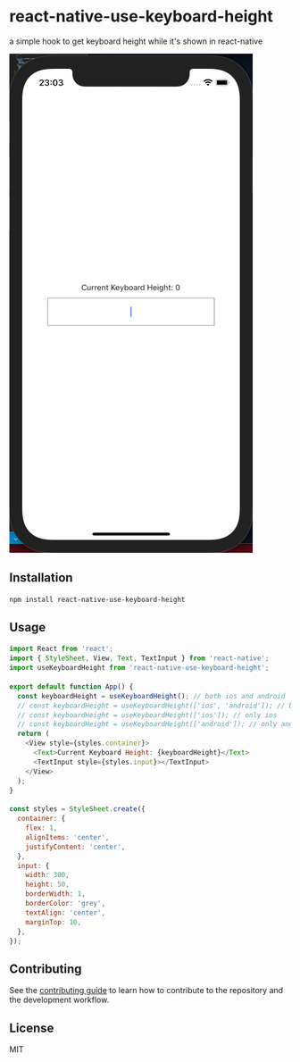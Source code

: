 # react-native-use-keyboard-height

a simple hook to get keyboard height while it's shown in react-native

![Demo](./sample.gif)

## Installation

```sh
npm install react-native-use-keyboard-height
```

## Usage

```js
import React from 'react';
import { StyleSheet, View, Text, TextInput } from 'react-native';
import useKeyboardHeight from 'react-native-use-keyboard-height';

export default function App() {
  const keyboardHeight = useKeyboardHeight(); // both ios and android
  // const keyboardHeight = useKeyboardHeight(['ios', 'android']); // both ios and android
  // const keyboardHeight = useKeyboardHeight(['ios']); // only ios
  // const keyboardHeight = useKeyboardHeight(['android']); // only android
  return (
    <View style={styles.container}>
      <Text>Current Keyboard Height: {keyboardHeight}</Text>
      <TextInput style={styles.input}></TextInput>
    </View>
  );
}

const styles = StyleSheet.create({
  container: {
    flex: 1,
    alignItems: 'center',
    justifyContent: 'center',
  },
  input: {
    width: 300,
    height: 50,
    borderWidth: 1,
    borderColor: 'grey',
    textAlign: 'center',
    marginTop: 10,
  },
});
```

## Contributing

See the [contributing guide](CONTRIBUTING.md) to learn how to contribute to the repository and the development workflow.

## License

MIT
